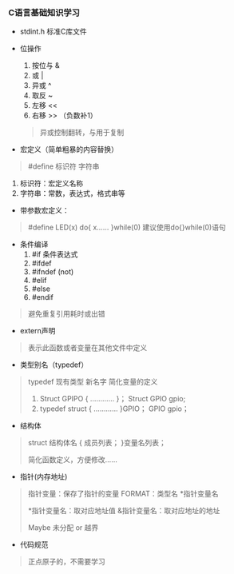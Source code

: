 <!--
 * @Date: 2024-05-31
 * @LastEditors: GoKo-Son626
 * @LastEditTime: 2024-05-31
 * @FilePath: \STM32_Study\基础篇\C语言基础.md
 * @Description: 
-->
### C语言基础知识学习

- stdint.h 标准C库文件

- 位操作
    1. 按位与 &
    2. 或 |
    3. 异或 ^
    4. 取反 ~
    5. 左移 << 
    6. 右移 >> （负数补1）
  > 异或控制翻转，与用于复制

- 宏定义（简单粗暴的内容替换）
> #define 标识符 字符串
   1. 标识符：宏定义名称
   2. 字符串：常数，表达式，格式串等

- 带参数宏定义：
> #define LED(x) do{
>               x……
>       }while(0)
> 建议使用do{}while(0)语句

- 条件编译
  1. #if 条件表达式
  2. #ifdef
  3. #ifndef (not)
  4. #elif
  5. #else
  6. #endif
> 避免重复引用耗时或出错

- extern声明
> 表示此函数或者变量在其他文件中定义

- 类型别名（typedef）
> typedef 现有类型 新名字
> 简化变量的定义
> 1. Struct GPIPO
> {
>       …………
> }；
> Struct GPIO gpio;
> 2. typedef struct
> {
>       …………
> }GPIO；
> GPIO gpio；

- 结构体
> struct 结构体名
> {
>       成员列表；
> }变量名列表；
>   
> 简化函数定义，方便修改……

- 指针(内存地址)
> 指针变量：保存了指针的变量
> FORMAT：类型名 *指针变量名
>   
> *指针变量名：取对应地址值
> &指针变量名：取对应地址的地址
>
> Maybe 未分配 or 越界

- 代码规范
> 正点原子的，不需要学习
